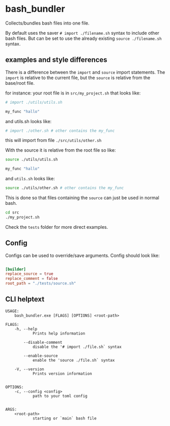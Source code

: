 # bash_bundler

Collects/bundles bash files into one file.

By default uses the saver `# import ./filename.sh` syntax to include other bash files.
But can be set to use the already existing `source ./filename.sh` syntax.

## examples and style differences

There is a difference between the `import` and `source` import statements.
The `import` is relative to the current file, but the `source` is relative from the base/root file.

for instance:
your root file is in `src/my_project.sh` that looks like:

```sh
# import ./utils/utils.sh

my_func "hallo"
```

and utils.sh looks like:

```sh
# import ./other.sh # other contains the my_func
```

this will import from file `./src/utils/other.sh`

With the source it is relative from the root file so like:

```sh
source ./utils/utils.sh

my_func "hallo"
```

and `utils.sh` looks like:

```sh
source ./utils/other.sh # other contains the my_func
```

This is done so that files containing the `source` can just be used in normal bash.

```sh
cd src
./my_project.sh
```

Check the `tests` folder for more direct examples.

## Config

Configs can be used to override/save arguments. Config should look like:

```toml

[builder]
replace_source = true
replace_comment = false
root_path = "./tests/source.sh"
```

## CLI helptext

```text
USAGE:
    bash_bundler.exe [FLAGS] [OPTIONS] <root-path>

FLAGS:
    -h, --help
            Prints help information

        --disable-comment
            disable the '# import ./file.sh` syntax

        --enable-source
            enable the 'source ./file.sh` syntax

    -V, --version
            Prints version information


OPTIONS:
    -c, --config <config>
            path to your toml config


ARGS:
    <root-path>
            starting or `main` bash file
```
